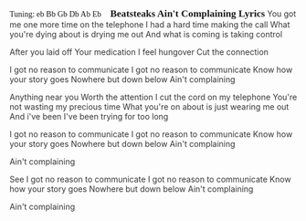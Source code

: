 <span style="font-family:CourierNewPSMT;color:#000ff;">Tuning: eb Bb Gb Db Ab Eb</span> 
 
<span style="font-family:TrebuchetMS-Bold;font-size:13pt;color:#000ff;"><b>Beatsteaks Ain't Complaining Lyrics</b></span>
<span style="color:#363636ff;">You got me one more time on the telephone</span>
<span style="color:#363636ff;">I had a hard time making the call</span>
<span style="color:#363636ff;">What you're dying about is drying me out</span>
<span style="color:#363636ff;">And what is coming is taking control</span>

<span style="color:#363636ff;">After you laid off</span>
<span style="color:#363636ff;">Your medication</span>
<span style="color:#363636ff;">I feel hungover</span>
<span style="color:#363636ff;">Cut the connection</span>

<span style="color:#363636ff;">I got no reason to communicate</span>
<span style="color:#363636ff;">I got no reason to communicate</span>
<span style="color:#363636ff;">Know how your story goes</span>
<span style="color:#363636ff;">Nowhere but down below</span>
<span style="color:#363636ff;">Ain't complaining</span>

<span style="color:#363636ff;">Anything near you</span>
<span style="color:#363636ff;">Worth the attention</span>
<span style="color:#363636ff;">I cut the cord on my telephone</span>
<span style="color:#363636ff;">You're not wasting my precious time</span>
<span style="color:#363636ff;">What you're on about is just wearing me out</span>
<span style="color:#363636ff;">And i've been</span>
<span style="color:#363636ff;">I've been trying for too long</span>

<span style="color:#363636ff;">I got no reason to communicate</span>
<span style="color:#363636ff;">I got no reason to communicate</span>
<span style="color:#363636ff;">Know how your story goes</span>
<span style="color:#363636ff;">Nowhere but down below</span>
<span style="color:#363636ff;">Ain't complaining</span>

<span style="color:#363636ff;">Ain't complaining</span>

<span style="color:#363636ff;">See I got no reason to communicate</span>
<span style="color:#363636ff;">I got no reason to communicate</span>
<span style="color:#363636ff;">Know how your story goes</span>
<span style="color:#363636ff;">Nowhere but down below</span>
<span style="color:#363636ff;">Ain't complaining</span>

<span style="color:#363636ff;">Ain't complaining</span>